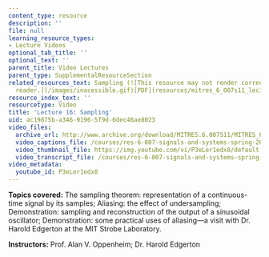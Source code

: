 ```yaml
---
content_type: resource
description: ''
file: null
learning_resource_types:
- Lecture Videos
optional_tab_title: ''
optional_text: ''
parent_title: Video Lectures
parent_type: SupplementalResourceSection
related_resources_text: Sampling (![This resource may not render correctly in a screen
  reader.](/images/inacessible.gif)[PDF](resources/mitres_6_007s11_lec16))
resource_index_text: ''
resourcetype: Video
title: 'Lecture 16: Sampling'
uid: ac19875b-a346-9196-5f9d-6dec46ae8023
video_files:
  archive_url: http://www.archive.org/download/MITRES.6.007S11/MITRES_6-007S11lec16_300k.mp4
  video_captions_file: /courses/res-6-007-signals-and-systems-spring-2011/d5e4eae4520e533da4dcc3cedeaa011c_P3eLer1edx8.vtt
  video_thumbnail_file: https://img.youtube.com/vi/P3eLer1edx8/default.jpg
  video_transcript_file: /courses/res-6-007-signals-and-systems-spring-2011/7f2665002625b25adb7d07ef26a1e910_P3eLer1edx8.pdf
video_metadata:
  youtube_id: P3eLer1edx8
---
```


**Topics covered:** The sampling theorem: representation of a continuous-time signal by its samples; Aliasing: the effect of undersampling; Demonstration: sampling and reconstruction of the output of a sinusoidal oscillator; Demonstration: some practical uses of aliasing—a visit with Dr. Harold Edgerton at the MIT Strobe Laboratory.

**Instructors:** Prof. Alan V. Oppenheim; Dr. Harold Edgerton